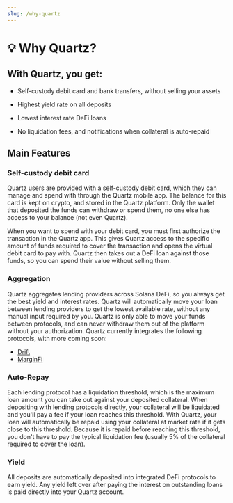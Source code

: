 ```yaml
---
slug: /why-quartz
---
```


# 💡 Why Quartz?


## With Quartz, you get:

- Self-custody debit card and bank transfers, without selling your assets

- Highest yield rate on all deposits

- Lowest interest rate DeFi loans

- No liquidation fees, and notifications when collateral is auto-repaid


## Main Features

### Self-custody debit card

Quartz users are provided with a self-custody debit card, which they can manage and spend with through the Quartz mobile app. The balance for this card is kept on crypto, and stored in the Quartz platform. Only the wallet that deposited the funds can withdraw or spend them, no one else has access to your balance (not even Quartz).

When you want to spend with your debit card, you must first authorize the transaction in the Quartz app. This gives Quartz access to the specific amount of funds required to cover the transaction and opens the virtual debit card to pay with. Quartz then takes out a DeFi loan against those funds, so you can spend their value without selling them.

### Aggregation

Quartz aggregates lending providers across Solana DeFi, so you always get the best yield and interest rates. Quartz will automatically move your loan between lending providers to get the lowest available rate, without any manual input required by you. Quartz is only able to move your funds between protocols, and can never withdraw them out of the platform without your authorization. Quartz currently integrates the following protocols, with more coming soon:

- [Drift](https://www.drift.trade/)
- [MarginFi](https://www.marginfi.com/)

### Auto-Repay

Each lending protocol has a liquidation threshold, which is the maximum loan amount you can take out against your deposited collateral. When depositing with lending protocols directly, your collateral will be liquidated and you'll pay a fee if your loan reaches this threshold. With Quartz, your loan will automatically be repaid using your collateral at market rate if it gets close to this threshold. Because it is repaid before reaching this threshold, you don't have to pay the typical liquidation fee (usually 5% of the collateral required to cover the loan).

### Yield

All deposits are automatically deposited into integrated DeFi protocols to earn yield. Any yield left over after paying the interest on outstanding loans is paid directly into your Quartz account.
